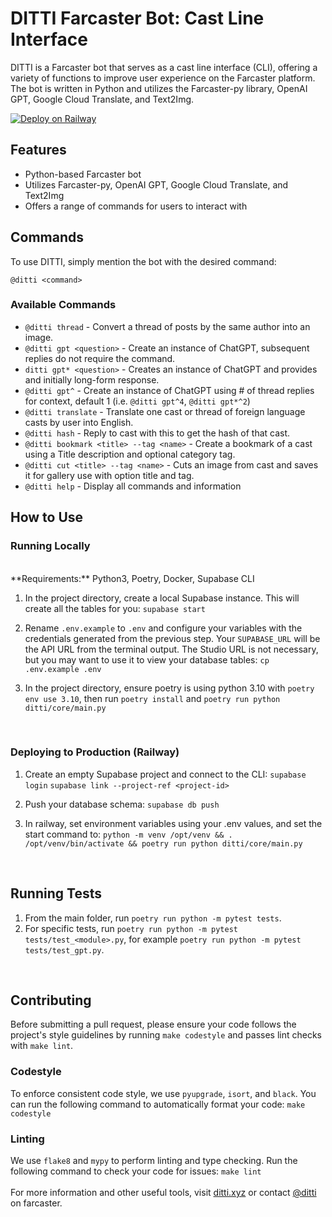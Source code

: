 # DITTI Farcaster Bot: Cast Line Interface

DITTI is a Farcaster bot that serves as a cast line interface (CLI), offering a variety of functions to improve user experience on the Farcaster platform. The bot is written in Python and utilizes the Farcaster-py library, OpenAI GPT, Google Cloud Translate, and Text2Img.

[![Deploy on Railway](https://railway.app/button.svg)](https://railway.app/template/YjcrsJ?referralCode=T61Pcu)

## Features

- Python-based Farcaster bot
- Utilizes Farcaster-py, OpenAI GPT, Google Cloud Translate, and Text2Img
- Offers a range of commands for users to interact with

## Commands

To use DITTI, simply mention the bot with the desired command:

`@ditti <command>`

### Available Commands

- `@ditti thread` - Convert a thread of posts by the same author into an image.
- `@ditti gpt <question>` - Create an instance of ChatGPT, subsequent replies do not require the command.
- `ditti gpt* <question>` - Creates an instance of ChatGPT and provides and initially long-form response.
- `@ditti gpt^` - Create an instance of ChatGPT using # of thread replies for context, default 1 (i.e. `@ditti gpt^4`, `@ditti gpt*^2`)
- `@ditti translate` - Translate one cast or thread of foreign language casts by user into English.
- `@ditti hash` - Reply to cast with this to get the hash of that cast.
- `@ditti bookmark <title> --tag <name>` - Create a bookmark of a cast using a Title description and optional category tag.
- `@ditti cut <title> --tag <name>` - Cuts an image from cast and saves it for gallery use with option title and tag.
- `@ditti help` - Display all commands and information

## How to Use

### Running Locally

<br>
**Requirements:** Python3, Poetry, Docker, Supabase CLI

1. In the project directory, create a local Supabase instance. This will create all the tables for you:
   `supabase start`

2. Rename `.env.example` to `.env` and configure your variables with the credentials generated from the previous step. Your `SUPABASE_URL` will be the API URL from the terminal output. The Studio URL is not necessary, but you may want to use it to view your database tables:
   `cp .env.example .env`

3. In the project directory, ensure poetry is using python 3.10 with `poetry env use 3.10`, then run `poetry install` and `poetry run python ditti/core/main.py`

<br>

### Deploying to Production (Railway)

1. Create an empty Supabase project and connect to the CLI:
   `supabase login`
   `supabase link --project-ref <project-id>`

2. Push your database schema:
   `supabase db push`

3. In railway, set environment variables using your .env values, and set the start command to:
   `python -m venv /opt/venv && . /opt/venv/bin/activate && poetry run python ditti/core/main.py`

<br>

## Running Tests

1. From the main folder, run `poetry run python -m pytest tests`.
2. For specific tests, run `poetry run python -m pytest tests/test_<module>.py`, for example `poetry run python -m pytest tests/test_gpt.py`.

<br>

## Contributing

Before submitting a pull request, please ensure your code follows the project's style guidelines by running `make codestyle` and passes lint checks with `make lint`.

### Codestyle

To enforce consistent code style, we use `pyupgrade`, `isort`, and `black`. You can run the following command to automatically format your code:
`make codestyle`
<br>

### Linting

We use `flake8` and `mypy` to perform linting and type checking. Run the following command to check your code for issues:
`make lint`
<br><br>
For more information and other useful tools, visit [ditti.xyz](https://ditti.xyz) or contact [@ditti](https://warpcast.com/ditti) on farcaster.
